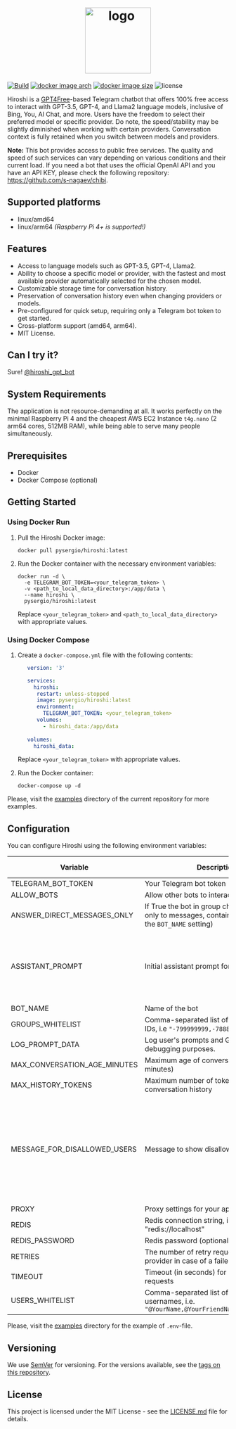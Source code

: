 <h1 align="center"><img width=150 src="https://github.com/s-nagaev/hiroshi/raw/main/docs/logo.png" alt="logo"></h1>

[![Build](https://github.com/s-nagaev/hiroshi/actions/workflows/build.yml/badge.svg)](https://github.com/s-nagaev/hiroshi/actions/workflows/build.yml)
[![docker image arch](https://img.shields.io/badge/docker%20image%20arch-amd64%20%7C%20arm64%20-informational)](https://hub.docker.com/r/pysergio/hiroshi/tags)
[![docker image size](https://img.shields.io/docker/image-size/pysergio/hiroshi/latest)](https://hub.docker.com/r/pysergio/hiroshi/tags)
![license](https://img.shields.io/github/license/s-nagaev/hiroshi)


Hiroshi is a [GPT4Free](https://github.com/xtekky/gpt4free)-based Telegram chatbot that offers 100% free access to 
interact with GPT-3.5, GPT-4, and Llama2 language models, inclusive of Bing, You, AI Chat, and more. Users have the 
freedom to select their preferred model or specific provider. Do note, the speed/stability may be slightly diminished 
when working with certain providers. Conversation context is fully retained when you switch between models and 
providers.

**Note:** This bot provides access to public free services. The quality and speed of such services can vary depending on 
various conditions and their current load. If you need a bot that uses the official OpenAI API and you have an API KEY, 
please check the following repository: https://github.com/s-nagaev/chibi.

## Supported platforms

- linux/amd64
- linux/arm64 *(Raspberry Pi 4+ is supported!)*

## Features

- Access to language models such as GPT-3.5, GPT-4, Llama2.
- Ability to choose a specific model or provider, with the fastest and most available provider automatically selected for the chosen model.
- Customizable storage time for conversation history.
- Preservation of conversation history even when changing providers or models.
- Pre-configured for quick setup, requiring only a Telegram bot token to get started.
- Cross-platform support (amd64, arm64).
- MIT License.

## Can I try it?

Sure! [@hiroshi_gpt_bot](https://t.me/hiroshi_gpt_bot)


## System Requirements

The application is not resource-demanding at all. It works perfectly on the minimal Raspberry Pi 4 and the cheapest AWS 
EC2 Instance `t4g.nano` (2 arm64 cores, 512MB RAM), while being able to serve many people simultaneously.

## Prerequisites

- Docker
- Docker Compose (optional)

## Getting Started

### Using Docker Run

1. Pull the Hiroshi Docker image:

    ```shell
    docker pull pysergio/hiroshi:latest
    ```

2. Run the Docker container with the necessary environment variables:

    ```shell
    docker run -d \
      -e TELEGRAM_BOT_TOKEN=<your_telegram_token> \
      -v <path_to_local_data_directory>:/app/data \
      --name hiroshi \
      pysergio/hiroshi:latest
    ```
   Replace `<your_telegram_token>` and `<path_to_local_data_directory>` with appropriate values.

### Using Docker Compose

1. Create a `docker-compose.yml` file with the following contents:

   ```yaml
      version: '3'

      services:
        hiroshi:
         restart: unless-stopped
         image: pysergio/hiroshi:latest
         environment:
           TELEGRAM_BOT_TOKEN: <your_telegram_token>
         volumes:
           - hiroshi_data:/app/data
      
      volumes:
        hiroshi_data:
   ```

   Replace `<your_telegram_token>` with appropriate values.

2. Run the Docker container:

   ```shell
   docker-compose up -d
   ```

Please, visit the [examples](examples) directory of the current repository for more examples.

## Configuration

You can configure Hiroshi using the following environment variables:

| Variable                     | Description                                                                                                    | Required | Default Value                                                                    |
|------------------------------|----------------------------------------------------------------------------------------------------------------|----------|----------------------------------------------------------------------------------|
| TELEGRAM_BOT_TOKEN           | Your Telegram bot token                                                                                        | Yes      |                                                                                  |
| ALLOW_BOTS                   | Allow other bots to interact with Hiroshi                                                                      | No       | false                                                                            |
| ANSWER_DIRECT_MESSAGES_ONLY  | If True the bot in group chats will respond only to messages, containing its name (see the `BOT_NAME` setting) | No       | true                                                                             |
| ASSISTANT_PROMPT             | Initial assistant prompt for OpenAI Client                                                                     | No       | "You're helpful and friendly assistant. Your name is Hiroshi"                    |
| BOT_NAME                     | Name of the bot                                                                                                | No       | "Hiroshi"                                                                        |
| GROUPS_WHITELIST             | Comma-separated list of whitelisted group IDs, i.e `"-799999999,-788888888"`                                   | No       |                                                                                  |
| LOG_PROMPT_DATA              | Log user's prompts and GPT answers for debugging purposes.                                                     | No       | false                                                                            |
| MAX_CONVERSATION_AGE_MINUTES | Maximum age of conversations (in minutes)                                                                      | No       | 60                                                                               |
| MAX_HISTORY_TOKENS           | Maximum number of tokens in conversation history                                                               | No       | 1800                                                                             |
| MESSAGE_FOR_DISALLOWED_USERS | Message to show disallowed users                                                                               | No       | "You're not allowed to interact with me, sorry. Contact my owner first, please." |
| PROXY                        | Proxy settings for your application                                                                            | No       |                                                                                  |
| REDIS                        | Redis connection string, i.e. "redis://localhost"                                                              | No       |                                                                                  |
| REDIS_PASSWORD               | Redis password (optional)                                                                                      | No       |                                                                                  |
| RETRIES                      | The number of retry requests to the provider in case of a failed response                                      | No       | 2                                                                                |
| TIMEOUT                      | Timeout (in seconds) for processing requests                                                                   | No       | 60                                                                               |
| USERS_WHITELIST              | Comma-separated list of whitelisted usernames, i.e. `"@YourName,@YourFriendName,@YourCatName"`                 | No       |                                                                                  |


Please, visit the [examples](examples) directory for the example of `.env`-file.

## Versioning

We use [SemVer](http://semver.org/) for versioning. For the versions available, see the [tags on this repository](https://github.com/s-nagaev/hiroshi/tags).

## License

This project is licensed under the MIT License - see the [LICENSE.md](LICENSE.md) file for details.
